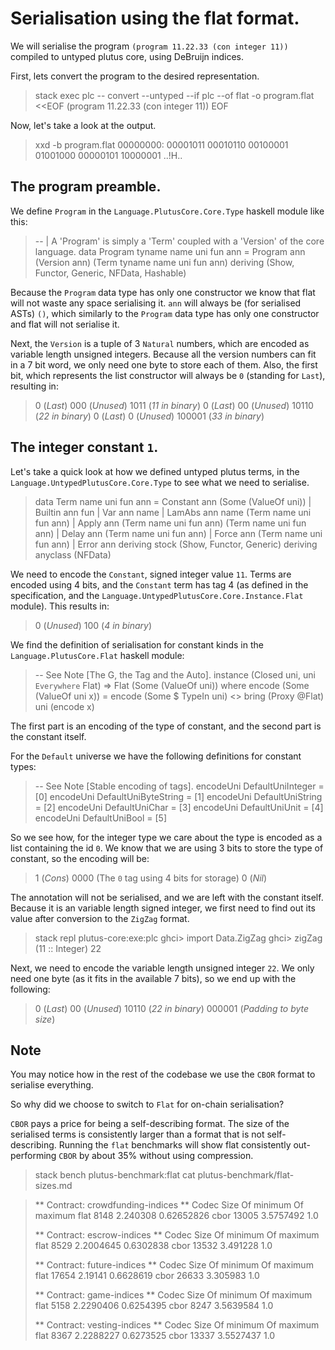 # Serialisation using the flat format.

We will serialise the program `(program 11.22.33 (con integer 11))` compiled to untyped plutus core, using DeBruijn indices.

First, lets convert the program to the desired representation.

> stack exec plc -- convert --untyped --if plc --of flat -o program.flat <<EOF
> (program 11.22.33 (con integer 11))
> EOF

Now, let's take a look at the output.

> xxd -b program.flat
> 00000000: 00001011 00010110 00100001 01001000 00000101 10000001  ..!H..

## The program preamble.

We define `Program` in the `Language.PlutusCore.Core.Type` haskell module like this:

> -- | A 'Program' is simply a 'Term' coupled with a 'Version' of the core language.
> data Program tyname name uni fun ann = Program ann (Version ann) (Term tyname name uni fun ann)
>    deriving (Show, Functor, Generic, NFData, Hashable)

Because the `Program` data type has only one constructor we know that flat will not waste any space serialising it. `ann` will always be (for serialised ASTs) `()`, which similarly to the `Program` data type has only one constructor and flat will not serialise it.

Next, the `Version` is a tuple of 3 `Natural` numbers, which are encoded as variable length unsigned integers. Because all the version numbers can fit in a 7 bit word, we only need one byte to store each of them. Also, the first bit, which represents the list constructor will always be `0` (standing for `Last`), resulting in:

> 0 (*Last*) 000 (*Unused*) 1011   (*11 in binary*)
> 0 (*Last*) 00  (*Unused*) 10110  (*22 in binary*)
> 0 (*Last*) 0   (*Unused*) 100001 (*33 in binary*)

## The integer constant `1`.

Let's take a quick look at how we defined untyped plutus terms, in the `Language.UntypedPlutusCore.Core.Type` to see what we need to serialise.

> data Term name uni fun ann
>     = Constant ann (Some (ValueOf uni))
>     | Builtin ann fun
>     | Var ann name
>     | LamAbs ann name (Term name uni fun ann)
>     | Apply ann (Term name uni fun ann) (Term name uni fun ann)
>     | Delay ann (Term name uni fun ann)
>     | Force ann (Term name uni fun ann)
>     | Error ann
>     deriving stock (Show, Functor, Generic)
>     deriving anyclass (NFData)

We need to encode the `Constant`, signed integer value `11`. Terms are encoded using 4 bits, and the `Constant` term has tag 4 (as defined in the specification, and the `Language.UntypedPlutusCore.Core.Instance.Flat` module). This results in:

> 0 (*Unused*) 100 (*4 in binary*)

We find the definition of serialisation for constant kinds in the `Language.PlutusCore.Flat` haskell module:

> -- See Note [The G, the Tag and the Auto].
> instance (Closed uni, uni `Everywhere` Flat) => Flat (Some (ValueOf uni)) where
>     encode (Some (ValueOf uni x)) =
>       encode (Some $ TypeIn uni) <> bring (Proxy @Flat) uni (encode x)

The first part is an encoding of the type of constant, and the second part is the constant itself.

For the `Default` universe we have the following definitions for constant types:

> -- See Note [Stable encoding of tags].
> encodeUni DefaultUniInteger    = [0]
> encodeUni DefaultUniByteString = [1]
> encodeUni DefaultUniString     = [2]
> encodeUni DefaultUniChar       = [3]
> encodeUni DefaultUniUnit       = [4]
> encodeUni DefaultUniBool       = [5]


So we see how, for the integer type we care about the type is encoded as a list containing the id `0`. We know that we are using 3 bits to store the type of constant, so the encoding will be:

> 1 (*Cons*) 0000 (The `0` tag using 4 bits for storage) 0 (*Nil*)

The annotation will not be serialised, and we are left with the constant itself. Because it is an variable length signed integer, we first need to find out its value after conversion to the `ZigZag` format.

> stack repl plutus-core:exe:plc
> ghci> import Data.ZigZag
> ghci> zigZag (11 :: Integer)
> 22

Next, we need to encode the variable length unsigned integer `22`. We only need one byte (as it fits in the available 7 bits), so we end up with the following:

> 0 (*Last*) 00 (*Unused*) 10110 (*22 in binary*) 000001 (*Padding to byte size*)

## Note

You may notice how in the rest of the codebase we use the `CBOR` format to serialise
everything.

So why did we choose to switch to `Flat` for on-chain serialisation?

`CBOR` pays a price for being a self-describing format. The size of the serialised
terms is consistently larger than a format that is not self-describing. Running the
`flat` benchmarks will show flat consistently out-performing `CBOR` by about 35%
without using compression.

> stack bench plutus-benchmark:flat
> cat plutus-benchmark/flat-sizes.md

> ** Contract: crowdfunding-indices **
> Codec            Size    Of minimum   Of maximum
> flat             8148    2.240308     0.62652826
> cbor             13005   3.5757492    1.0
> 
> ** Contract: escrow-indices **
> Codec            Size    Of minimum   Of maximum
> flat             8529    2.2004645    0.6302838 
> cbor             13532   3.491228     1.0
> 
> ** Contract: future-indices **
> Codec            Size    Of minimum   Of maximum
> flat             17654   2.19141      0.6628619 
> cbor             26633   3.305983     1.0
> 
> ** Contract: game-indices **
> Codec            Size   Of minimum   Of maximum
> flat             5158   2.2290406    0.6254395 
> cbor             8247   3.5639584    1.0
> 
> ** Contract: vesting-indices **
> Codec            Size    Of minimum   Of maximum
> flat             8367    2.2288227    0.6273525 
> cbor             13337   3.5527437    1.0
